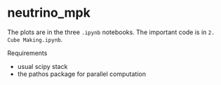 # neutrino_mpk
The plots are in the three `.ipynb` notebooks. The important code is in `2. Cube Making.ipynb`. 

Requirements
* usual scipy stack
* the pathos package for parallel computation
